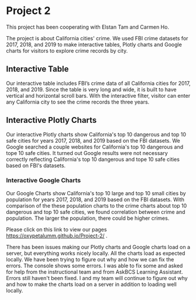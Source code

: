 # Project 2

This project has been cooperating with Elstan Tam and Carmen Ho. 

The project is about California cities' crime. We used FBI crime datasets for 2017, 2018, and 2019 to make interactive tables, Plotly charts and Google charts for visitors to explore crime records by city. 

## Interactive Table

Our interactive table includes FBI’s crime data of all California cities for 2017, 2018, and 2019. Since the table is very long and wide, it is built to have vertical and horizontal scroll bars. With the interactive filter, visitor can enter any California city to see the crime records the three years.

## Interactive Plotly Charts

Our interactive Plotly charts show California's top 10 dangerous and top 10 safe cities for years 2017, 2018, and 2019 based on the FBI datasets. We Google searched a couple websites for California's top 10 dangerous and tope 10 safe cities. It turned out Google results were not necessary correctly reflecting California's top 10 dangerous and tope 10 safe cities based on FBI's datasets. 

### Interactive Google Charts

Our Google Charts show California's top 10 large and top 10 small cities by population for years 2017, 2018, and 2019 based on the FBI datasets. With comparison of the these population charts to the crime charts about top 10 dangerous and top 10 safe cities, we found correlation between crime and population. The larger the population, there could be higher crimes.

Please click on this link to view our pages https://oxypetalumm.github.io/Project-2/ . 

There has been issues making our Plotly charts and Google charts load on a server, but everything works nicely locally. All the charts load as expected locally. We have been trying to figure out why and how we can fix the errors. The console shows some errors. I was able to fix some and asked for help from the instructional team and from AskBCS Learning Assistant. Errors still haven't been fixed. I and my team will continue to figure out why and how to make the charts load on a server in addition to loading well locally.

